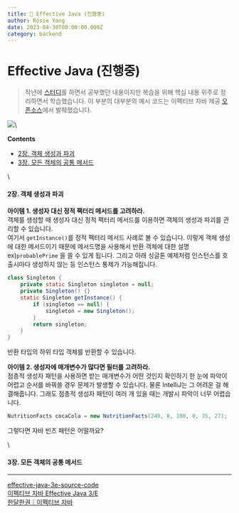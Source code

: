 ```yaml
---
title: 📖 Effective Java (진행중)
author: Rosie Yang
date: 2023-04-30T00:00:00.000Z
category: backend
---
```


# Effective Java (진행중)

> 작년에 [스터디](https://github.com/BacknPacker/effective\_java)를 하면서 공부했던 내용이지만 복습을 위해 핵심 내용 위주로 정리하면서 학습했습니다. 이 부분의 대부분의 예시 코드는 이펙티브 자바 제공 [오픈소스](https://github.com/jbloch/effective-java-3e-source-code)에서 발췌했습니다.

![](https://image.yes24.com/goods/65551284/XL)\


**Contents**

* [2장. 객체 생성과 파괴](../backend/2023/04/30/Java.html#2%EC%9E%A5-%EA%B0%9D%EC%B2%B4-%EC%83%9D%EC%84%B1%EA%B3%BC-%ED%8C%8C%EA%B4%B4)
* [3장. 모든 객체의 공통 메서드](../backend/2023/04/30/Java.html#3%EC%9E%A5-%EB%AA%A8%EB%93%A0-%EA%B0%9D%EC%B2%B4%EC%9D%98-%EA%B3%B5%ED%86%B5-%EB%A9%94%EC%84%9C%EB%93%9C)

\


#### 2장. 객체 생성과 파괴

>

**아이템 1. 생성자 대신 정적 팩터리 메서드를 고려하라.**\
객체를 생성할 때 생성자 대신 정적 팩터리 메서드를 이용하면 객체의 생성과 파괴를 관리할 수 있습니다.\
여기서 `getInstance()`를 정적 팩터리 메서드 사례로 볼 수 있습니다. 이렇게 객체 생성에 대한 메서드이기 때문에 메서드명을 사용해서 반환 객체에 대한 설명 ex)`probablePrime` 을 쓸 수 있게 됩니다. 그리고 아래 싱글톤 예제처럼 인스턴스를 호출시마다 생성하지 않는 등 인스턴스 통제가 가능해집니다.

```java
class Singleton {
    private static Singleton singleton = null;
    private Singleton() {}
    static Singleton getInstance() {
        if (singleton == null) {
            singleton = new Singleton();
        }
        return singleton;
    }
}
```

반환 타입의 하위 타입 객체를 반환할 수 있습니다.

**아이템 2. 생성자에 매개변수가 많다면 필터를 고려하라.**\
점층적 생성자 패턴을 사용하면 받는 매개변수가 어떤 것인지 확인하기 한 눈에 파악이 어렵고 순서를 바꿔쓸 경우 문제가 발생할 수 있습니다. 물론 IntelliJ는 그 어려운 걸 해결해줍니다. 그래도 점층적 생성자 패턴이 여러 개 있을 때는 개발시 파악이 너무 어렵습니다.

```java
NutritionFacts cocaCola = new NutritionFacts(240, 8, 100, 0, 35, 27);
```

그렇다면 자바 빈즈 패턴은 어떨까요?

\


#### 3장. 모든 객체의 공통 메서드

***

[effective-java-3e-source-code](https://github.com/jbloch/effective-java-3e-source-code)\
[이펙티브 자바 Effective Java 3/E](https://www.yes24.com/Product/Goods/65551284)\
[한달한권｜이펙티브 자바](https://zero-base.co.kr/me/courses/207614)
